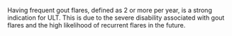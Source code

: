 Having frequent gout flares, defined as 2 or more per year, is a strong indication for ULT. This is due to the severe disability associated with gout flares and the high likelihood of recurrent flares in the future.
